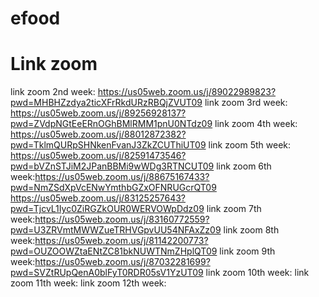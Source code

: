 # efood

# Link zoom

link zoom 2nd week: https://us05web.zoom.us/j/89022989823?pwd=MHBHZzdya2ticXFrRkdURzRBQjZVUT09
link zoom 3rd week: https://us05web.zoom.us/j/89256928137?pwd=ZVdpNGtEeERnOGhBMlRMM1pnU0NTdz09
link zoom 4th week: https://us05web.zoom.us/j/88012872382?pwd=TklmQURpSHNkenFvanJ3ZkZCUThiUT09
link zoom 5th week: https://us05web.zoom.us/j/82591473546?pwd=bVZnSTJiM2JPanBBMi9wWDg3RTNCUT09
link zoom 6th week:https://us05web.zoom.us/j/88675167433?pwd=NmZSdXpVcENwYmthbGZxOFNRUGcrQT09
https://us05web.zoom.us/j/83125257643?pwd=TjcvL1Iyc0ZiRGZkOUR0WERVOWpDdz09
link zoom 7th week:https://us05web.zoom.us/j/83160772559?pwd=U3ZRVmtMWWZueTRHVGpvUU54NFAxZz09
link zoom 8th week:https://us05web.zoom.us/j/81142200773?pwd=OUZOOWZtaENtZC81bkNUWTNmZHplQT09
link zoom 9th week:https://us05web.zoom.us/j/87032281699?pwd=SVZtRUpQenA0blFyT0RDR05sV1YzUT09
link zoom 10th week:
link zoom 11th week:
link zoom 12th week:
